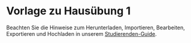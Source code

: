 # Vorlage zu Hausübung 1

Beachten Sie die Hinweise zum Herunterladen, Importieren, Bearbeiten, Exportieren und Hochladen in unserem
[Studierenden-Guide](https://wiki.tudalgo.org/).
